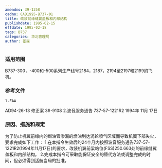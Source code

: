```yaml
---
amendno: 39-1358
cadno: CAD1995-B737-01
title: 改装前缘缝翼盖板和内部结构
publishdate: 1995-02-15
effdate: 1995-02-18
tags: B737
categories: 华北管理局
author: 张森
---
```


### 适用范围 
B737-300，-400和-500系列生产线号2184，2187，2194至2197和2199的飞机。

### 参考文件
    1.FAA 
AD94-26-13 修正案 39-9108 
    2.波音服务通告 737-57-1221R2  1994年 11月 17日


### 原因、措施和规定 
为了防止机翼前缘内的燃油管渗漏的燃油到达涡轮喷气区域而导致机翼下部失火，要求完成如下工作：
    1.在本指令生效后的24个月内按照波音服务通告737-57-1221R2(1994年11月17日)的要求，改装机翼前梁站位(FSS)250.663处的前缘缝翼盖板和内部结构。 
    2.完成本指令可采取能保证安全的替代方法或调整完成的时间，但必须得到适航当局的批准。

